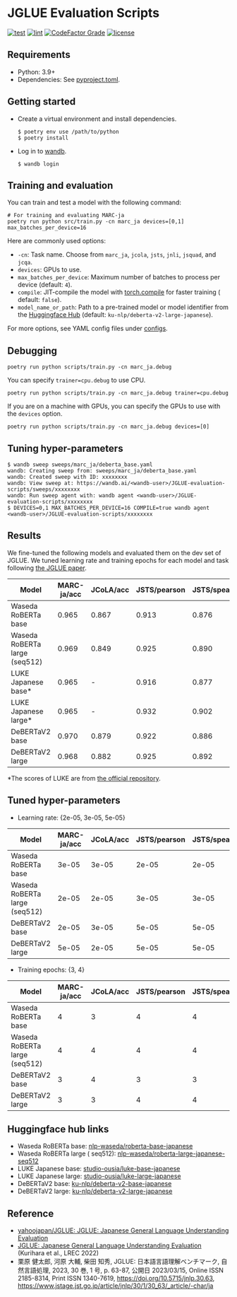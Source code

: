 # JGLUE Evaluation Scripts

[![test](https://github.com/nobu-g/JGLUE-evaluation-scripts/actions/workflows/test.yml/badge.svg)](https://github.com/nobu-g/JGLUE-evaluation-scripts/actions/workflows/test.yml)
[![lint](https://github.com/nobu-g/JGLUE-evaluation-scripts/actions/workflows/lint.yml/badge.svg)](https://github.com/nobu-g/JGLUE-evaluation-scripts/actions/workflows/lint.yml)
[![CodeFactor Grade](https://img.shields.io/codefactor/grade/github/nobu-g/JGLUE-evaluation-scripts)](https://www.codefactor.io/repository/github/nobu-g/JGLUE-evaluation-scripts)
[![license](https://img.shields.io/github/license/nobu-g/JGLUE-evaluation-scripts?color=blue)](https://github.com/nobu-g/JGLUE-evaluation-scripts/blob/main/LICENSE)

## Requirements

- Python: 3.9+
- Dependencies: See [pyproject.toml](./pyproject.toml).

## Getting started

- Create a virtual environment and install dependencies.
    ```shell
    $ poetry env use /path/to/python
    $ poetry install
    ```

- Log in to [wandb](https://wandb.ai/site).
    ```shell
    $ wandb login
    ```

## Training and evaluation

You can train and test a model with the following command:

```shell
# For training and evaluating MARC-ja
poetry run python src/train.py -cn marc_ja devices=[0,1] max_batches_per_device=16
```

Here are commonly used options:

- `-cn`: Task name. Choose from `marc_ja`, `jcola`, `jsts`, `jnli`, `jsquad`, and `jcqa`.
- `devices`: GPUs to use.
- `max_batches_per_device`: Maximum number of batches to process per device (default: `4`).
- `compile`: JIT-compile the model
  with [torch.compile](https://pytorch.org/tutorials/intermediate/torch_compile_tutorial.html) for faster training (
  default: `false`).
- `model_name_or_path`: Path to a pre-trained model or model identifier from
  the [Huggingface Hub](https://huggingface.co/models) (default: `ku-nlp/deberta-v2-large-japanese`).

For more options, see YAML config files under [configs](./configs).

<!--
If you only want to do evaluation after training, use the following command:

```shell
# For evaluating word segmenter
poetry run python scripts/test.py module=char checkpoint_path="/path/to/checkpoint" devices=[0]
```
-->

## Debugging

```shell
poetry run python scripts/train.py -cn marc_ja.debug
```

You can specify `trainer=cpu.debug` to use CPU.

```shell
poetry run python scripts/train.py -cn marc_ja.debug trainer=cpu.debug
```

If you are on a machine with GPUs, you can specify the GPUs to use with the `devices` option.

```shell
poetry run python scripts/train.py -cn marc_ja.debug devices=[0]
```

## Tuning hyper-parameters

```shell
$ wandb sweep sweeps/marc_ja/deberta_base.yaml
wandb: Creating sweep from: sweeps/marc_ja/deberta_base.yaml
wandb: Created sweep with ID: xxxxxxxx
wandb: View sweep at: https://wandb.ai/<wandb-user>/JGLUE-evaluation-scripts/sweeps/xxxxxxxx
wandb: Run sweep agent with: wandb agent <wandb-user>/JGLUE-evaluation-scripts/xxxxxxxx
$ DEVICES=0,1 MAX_BATCHES_PER_DEVICE=16 COMPILE=true wandb agent <wandb-user>/JGLUE-evaluation-scripts/xxxxxxxx
```

## Results

We fine-tuned the following models and evaluated them on the dev set of JGLUE.
We tuned learning rate and training epochs for each model and task
following [the JGLUE paper](https://www.jstage.jst.go.jp/article/jnlp/30/1/30_63/_pdf/-char/ja).

| Model                         | MARC-ja/acc | JCoLA/acc | JSTS/pearson | JSTS/spearman | JNLI/acc | JSQuAD/EM | JSQuAD/F1 | JComQA/acc |
|-------------------------------|-------------|-----------|--------------|---------------|----------|-----------|-----------|------------|
| Waseda RoBERTa base           | 0.965       | 0.867     | 0.913        | 0.876         | 0.905    | 0.853     | 0.916     | 0.853      |
| Waseda RoBERTa large (seq512) | 0.969       | 0.849     | 0.925        | 0.890         | 0.928    | 0.910     | 0.955     | 0.900      |
| LUKE Japanese base*           | 0.965       | -         | 0.916        | 0.877         | 0.912    | -         | -         | 0.842      |
| LUKE Japanese large*          | 0.965       | -         | 0.932        | 0.902         | 0.927    | -         | -         | 0.893      |
| DeBERTaV2 base                | 0.970       | 0.879     | 0.922        | 0.886         | 0.922    | 0.899     | 0.951     | 0.873      |
| DeBERTaV2 large               | 0.968       | 0.882     | 0.925        | 0.892         | 0.924    | 0.912     | 0.959     | 0.890      |

*The scores of LUKE are from [the official repository](https://github.com/studio-ousia/luke).

## Tuned hyper-parameters

- Learning rate: {2e-05, 3e-05, 5e-05}

| Model                         | MARC-ja/acc | JCoLA/acc | JSTS/pearson | JSTS/spearman | JNLI/acc | JSQuAD/EM | JSQuAD/F1 | JComQA/acc |
|-------------------------------|-------------|-----------|--------------|---------------|----------|-----------|-----------|------------|
| Waseda RoBERTa base           | 3e-05       | 3e-05     | 2e-05        | 2e-05         | 3e-05    | 3e-05     | 3e-05     | 5e-05      |
| Waseda RoBERTa large (seq512) | 2e-05       | 2e-05     | 3e-05        | 3e-05         | 2e-05    | 2e-05     | 2e-05     | 3e-05      |
| DeBERTaV2 base                | 2e-05       | 3e-05     | 5e-05        | 5e-05         | 3e-05    | 2e-05     | 2e-05     | 5e-05      |
| DeBERTaV2 large               | 5e-05       | 2e-05     | 5e-05        | 5e-05         | 2e-05    | 2e-05     | 2e-05     | 3e-05      |

- Training epochs: {3, 4}

| Model                         | MARC-ja/acc | JCoLA/acc | JSTS/pearson | JSTS/spearman | JNLI/acc | JSQuAD/EM | JSQuAD/F1 | JComQA/acc |
|-------------------------------|-------------|-----------|--------------|---------------|----------|-----------|-----------|------------|
| Waseda RoBERTa base           | 4           | 3         | 4            | 4             | 3        | 4         | 4         | 3          |
| Waseda RoBERTa large (seq512) | 4           | 4         | 4            | 4             | 3        | 3         | 3         | 3          |
| DeBERTaV2 base                | 3           | 4         | 3            | 3             | 3        | 4         | 4         | 4          |
| DeBERTaV2 large               | 3           | 3         | 4            | 4             | 3        | 4         | 4         | 3          |

## Huggingface hub links

- Waseda RoBERTa base: [nlp-waseda/roberta-base-japanese](https://huggingface.co/nlp-waseda/roberta-base-japanese)
- Waseda RoBERTa large (
  seq512): [nlp-waseda/roberta-large-japanese-seq512](https://huggingface.co/nlp-waseda/roberta-large-japanese-seq512)
- LUKE Japanese base: [studio-ousia/luke-base-japanese](https://huggingface.co/studio-ousia/luke-japanese-base-lite)
- LUKE Japanese large: [studio-ousia/luke-large-japanese](https://huggingface.co/studio-ousia/luke-japanese-large-lite)
- DeBERTaV2 base: [ku-nlp/deberta-v2-base-japanese](https://huggingface.co/ku-nlp/deberta-v2-base-japanese)
- DeBERTaV2 large: [ku-nlp/deberta-v2-large-japanese](https://huggingface.co/ku-nlp/deberta-v2-large-japanese)

## Reference

- [yahoojapan/JGLUE: JGLUE: Japanese General Language Understanding Evaluation](https://github.com/yahoojapan/JGLUE)
- [JGLUE: Japanese General Language Understanding Evaluation](https://aclanthology.org/2022.lrec-1.317) (Kurihara et
  al., LREC 2022)
- 栗原 健太郎, 河原 大輔, 柴田 知秀, JGLUE: 日本語言語理解ベンチマーク, 自然言語処理, 2023, 30 巻, 1 号, p. 63-87, 公開日
  2023/03/15, Online ISSN 2185-8314, Print ISSN
  1340-7619, https://doi.org/10.5715/jnlp.30.63, https://www.jstage.jst.go.jp/article/jnlp/30/1/30_63/_article/-char/ja
